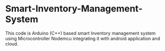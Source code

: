 # Smart-Inventory-Management-System
This code is Arduino (C++) based  smart Inventory management system using Microcontroller Nodemcu integrating it with android application and cloud.
